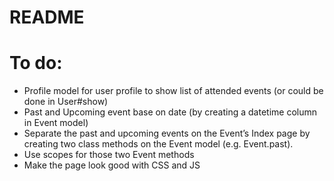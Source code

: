 # README

# To do:
- Profile model for user profile to show list of attended events (or could be done in User#show)
- Past and Upcoming event base on date (by creating a datetime column in Event model)
- Separate the past and upcoming events on the Event’s Index page by creating two class methods on the Event model (e.g. Event.past).
- Use scopes for those two Event methods
- Make the page look good with CSS and JS

